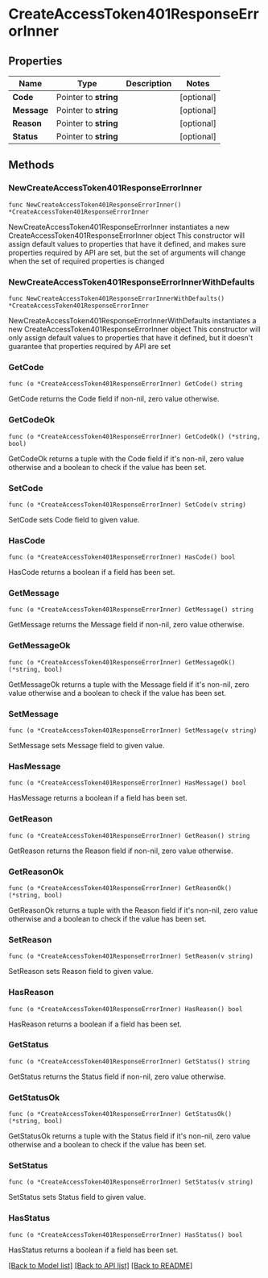 # CreateAccessToken401ResponseErrorInner

## Properties

Name | Type | Description | Notes
------------ | ------------- | ------------- | -------------
**Code** | Pointer to **string** |  | [optional] 
**Message** | Pointer to **string** |  | [optional] 
**Reason** | Pointer to **string** |  | [optional] 
**Status** | Pointer to **string** |  | [optional] 

## Methods

### NewCreateAccessToken401ResponseErrorInner

`func NewCreateAccessToken401ResponseErrorInner() *CreateAccessToken401ResponseErrorInner`

NewCreateAccessToken401ResponseErrorInner instantiates a new CreateAccessToken401ResponseErrorInner object
This constructor will assign default values to properties that have it defined,
and makes sure properties required by API are set, but the set of arguments
will change when the set of required properties is changed

### NewCreateAccessToken401ResponseErrorInnerWithDefaults

`func NewCreateAccessToken401ResponseErrorInnerWithDefaults() *CreateAccessToken401ResponseErrorInner`

NewCreateAccessToken401ResponseErrorInnerWithDefaults instantiates a new CreateAccessToken401ResponseErrorInner object
This constructor will only assign default values to properties that have it defined,
but it doesn't guarantee that properties required by API are set

### GetCode

`func (o *CreateAccessToken401ResponseErrorInner) GetCode() string`

GetCode returns the Code field if non-nil, zero value otherwise.

### GetCodeOk

`func (o *CreateAccessToken401ResponseErrorInner) GetCodeOk() (*string, bool)`

GetCodeOk returns a tuple with the Code field if it's non-nil, zero value otherwise
and a boolean to check if the value has been set.

### SetCode

`func (o *CreateAccessToken401ResponseErrorInner) SetCode(v string)`

SetCode sets Code field to given value.

### HasCode

`func (o *CreateAccessToken401ResponseErrorInner) HasCode() bool`

HasCode returns a boolean if a field has been set.

### GetMessage

`func (o *CreateAccessToken401ResponseErrorInner) GetMessage() string`

GetMessage returns the Message field if non-nil, zero value otherwise.

### GetMessageOk

`func (o *CreateAccessToken401ResponseErrorInner) GetMessageOk() (*string, bool)`

GetMessageOk returns a tuple with the Message field if it's non-nil, zero value otherwise
and a boolean to check if the value has been set.

### SetMessage

`func (o *CreateAccessToken401ResponseErrorInner) SetMessage(v string)`

SetMessage sets Message field to given value.

### HasMessage

`func (o *CreateAccessToken401ResponseErrorInner) HasMessage() bool`

HasMessage returns a boolean if a field has been set.

### GetReason

`func (o *CreateAccessToken401ResponseErrorInner) GetReason() string`

GetReason returns the Reason field if non-nil, zero value otherwise.

### GetReasonOk

`func (o *CreateAccessToken401ResponseErrorInner) GetReasonOk() (*string, bool)`

GetReasonOk returns a tuple with the Reason field if it's non-nil, zero value otherwise
and a boolean to check if the value has been set.

### SetReason

`func (o *CreateAccessToken401ResponseErrorInner) SetReason(v string)`

SetReason sets Reason field to given value.

### HasReason

`func (o *CreateAccessToken401ResponseErrorInner) HasReason() bool`

HasReason returns a boolean if a field has been set.

### GetStatus

`func (o *CreateAccessToken401ResponseErrorInner) GetStatus() string`

GetStatus returns the Status field if non-nil, zero value otherwise.

### GetStatusOk

`func (o *CreateAccessToken401ResponseErrorInner) GetStatusOk() (*string, bool)`

GetStatusOk returns a tuple with the Status field if it's non-nil, zero value otherwise
and a boolean to check if the value has been set.

### SetStatus

`func (o *CreateAccessToken401ResponseErrorInner) SetStatus(v string)`

SetStatus sets Status field to given value.

### HasStatus

`func (o *CreateAccessToken401ResponseErrorInner) HasStatus() bool`

HasStatus returns a boolean if a field has been set.


[[Back to Model list]](../README.md#documentation-for-models) [[Back to API list]](../README.md#documentation-for-api-endpoints) [[Back to README]](../README.md)



